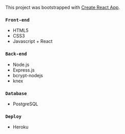 This project was bootstrapped with [Create React App](https://github.com/facebook/create-react-app).


### `Front-end`
* HTML5
* CSS3
* Javascript + React

### `Back-end`
* Node.js
* Express.js
* bcrypt-nodejs
* knex

### `Database`
* PostgreSQL

### `Deploy`
* Heroku

